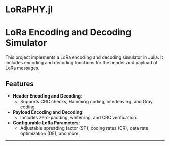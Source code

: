 # LoRaPHY.jl

# LoRa Encoding and Decoding Simulator

This project implements a LoRa encoding and decoding simulator in Julia. It includes encoding and decoding functions for the header and payload of LoRa messages.

## Features
- **Header Encoding and Decoding**:
  - Supports CRC checks, Hamming coding, interleaving, and Gray coding.
- **Payload Encoding and Decoding**:
  - Includes zero-padding, whitening, and CRC verification.
- **Configurable LoRa Parameters**:
  - Adjustable spreading factor (SF), coding rates (CR), data rate optimization (DE), and more.

---
